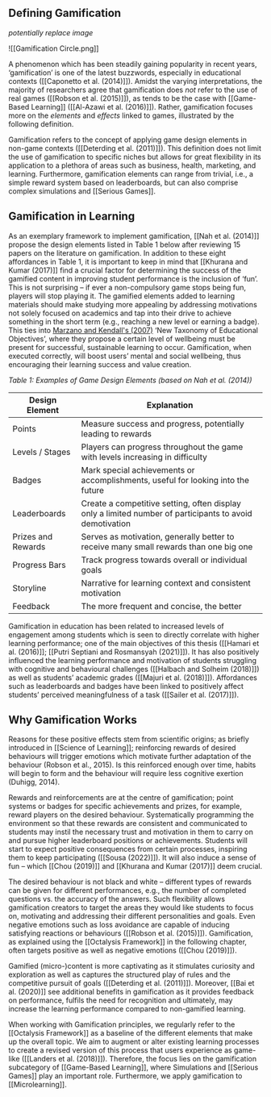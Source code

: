## Defining Gamification
*potentially replace image*

![[Gamification Circle.png]]

A phenomenon which has been steadily gaining popularity in recent years, ‘gamification’ is one of the latest buzzwords, especially in educational contexts ([[Caponetto et al. (2014)]]). Amidst the varying interpretations, the majority of researchers agree that gamification does _not_ refer to the use of real games ([[Robson et al. (2015)]]), as tends to be the case with [[Game-Based Learning]] ([[Al-Azawi et al. (2016)]]). Rather, gamification focuses more on the _elements_ and _effects_ linked to games, illustrated by the following definition.

Gamification refers to the concept of applying game design elements in non-game contexts ([[Deterding et al. (2011)]]). This definition does not limit the use of gamification to specific niches but allows for great flexibility in its application to a plethora of areas such as business, health, marketing, and learning. Furthermore, gamification elements can range from trivial, i.e., a simple reward system based on leaderboards, but can also comprise complex simulations and [[Serious Games]].

## Gamification in Learning

As an exemplary framework to implement gamification, [[Nah et al. (2014)]] propose the design elements listed in Table 1 below after reviewing 15 papers on the literature on gamification. In addition to these eight affordances in Table 1, it is important to keep in mind that [[Khurana and Kumar (2017)]] find a crucial factor for determining the success of the gamified content in improving student performance is the inclusion of ‘fun’. This is not surprising – if ever a non-compulsory game stops being fun, players will stop playing it. The gamified elements added to learning materials should make studying more appealing by addressing motivations not solely focused on academics and tap into their drive to achieve something in the short term (e.g., reaching a new level or earning a badge). This ties into [Marzano and Kendall's (2007)](Marzano%20and%20Kendall%20(2007).md) ‘New Taxonomy of Educational Objectives’, where they propose a certain level of wellbeing must be present for successful, sustainable learning to occur. Gamification, when executed correctly, will boost users’ mental and social wellbeing, thus encouraging their learning success and value creation.

*Table 1: Examples of Game Design Elements (based on Nah et al. (2014))*

| **Design Element** | **Explanation**                                                                                      |
| ------------------ | ---------------------------------------------------------------------------------------------------- |
| Points             | Measure success and progress, potentially leading to rewards                                         |
| Levels / Stages    | Players can progress throughout the game with levels increasing in difficulty                        |
| Badges             | Mark special achievements or accomplishments, useful for looking into the future                     |
| Leaderboards       | Create a competitive setting, often display only a limited number of participants to avoid demotivation |
| Prizes and Rewards | Serves as motivation, generally better to receive many small rewards than one big one                |
| Progress Bars      | Track progress towards overall or individual goals                                                   |
| Storyline          | Narrative for learning context and consistent motivation                                             |
| Feedback           | The more frequent and concise, the better                                                            |

Gamification in education has been related to increased levels of engagement among students which is seen to directly correlate with higher learning performance; one of the main objectives of this thesis ([[Hamari et al. (2016)]]; [[Putri Septiani and Rosmansyah (2021)]]). It has also positively influenced the learning performance and motivation of students struggling with cognitive and behavioural challenges ([[Halbach and Solheim (2018)]]) as well as students’ academic grades ([[Majuri et al. (2018)]]). Affordances such as leaderboards and badges have been linked to positively affect students’ perceived meaningfulness of a task ([[Sailer et al. (2017)]]).
## Why Gamification Works
Reasons for these positive effects stem from scientific origins; as briefly introduced in [[Science of Learning]]; reinforcing rewards of desired behaviours will trigger emotions which motivate further adaptation of the behaviour (Robson et al., 2015). Is this reinforced enough over time, habits will begin to form and the behaviour will require less cognitive exertion (Duhigg, 2014). 

Rewards and reinforcements are at the centre of gamification; point systems or badges for specific achievements and prizes, for example, reward players on the desired behaviour. Systematically programming the environment so that these rewards are consistent and communicated to students may instil the necessary trust and motivation in them to carry on and pursue higher leaderboard positions or achievements. Students will start to expect positive consequences from certain processes, inspiring them to keep participating ([[Sousa (2022)]]). It will also induce a sense of fun – which [[Chou (2019)]] and [[Khurana and Kumar (2017)]] deem crucial.

The desired behaviour is not black and white – different types of rewards can be given for different performances, e.g., the number of completed questions vs. the accuracy of the answers. Such flexibility allows gamification creators to target the areas they would like students to focus on, motivating and addressing their different personalities and goals. Even negative emotions such as loss avoidance are capable of inducing satisfying reactions or behaviours ([[Robson et al. (2015)]]). Gamification, as explained using the [[Octalysis Framework]] in the following chapter, often targets positive as well as negative emotions ([[Chou (2019)]]).

Gamified (micro-)content is more captivating as it stimulates curiosity and exploration as well as captures the structured play of rules and the competitive pursuit of goals ([[Deterding et al. (2011)]]). Moreover, [[Bai et al. (2020)]] see additional benefits in gamification as it provides feedback on performance, fulfils the need for recognition and ultimately, may increase the learning performance compared to non-gamified learning.

When working with Gamification principles, we regularly refer to the [[Octalysis Framework]] as a baseline of the different elements that make up the overall topic. We aim to augment or alter existing learning processes to create a revised version of this process that users experience as game-like ([[Landers et al. (2018)]]). Therefore, the focus lies on the gamification subcategory of [[Game-Based Learning]], where Simulations and [[Serious Games]] play an important role. Furthermore, we apply gamification to [[Microlearning]].